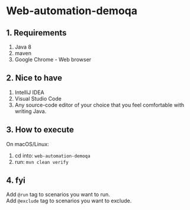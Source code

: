 # Web-automation-demoqa

## 1. Requirements
1. Java 8
2. maven
3. Google Chrome - Web browser

## 2. Nice to have
1. IntelliJ IDEA
2. Visual Studio Code
3. Any source-code editor of your choice that you feel comfortable with writing Java.

## 3. How to execute
On macOS/Linux:

1. cd into: `web-automation-demoqa`
2. run: `mvn clean verify`

## 4. fyi
Add `@run` tag to scenarios you want to run.<br>
Add `@exclude` tag to scenarios you want to exclude.<br>
